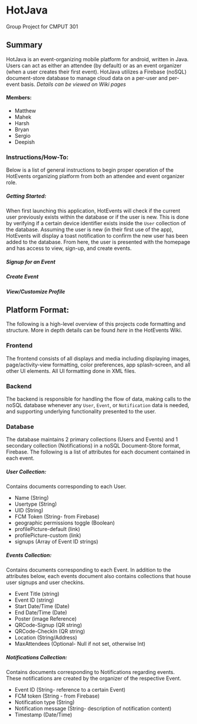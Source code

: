 # HotJava
Group Project for CMPUT 301

## Summary
HotJava is an event-organizing mobile platform for android, written in Java. Users can act as either an attendee (by default) or as an event organizer (when a user creates their first event). HotJava utilizes a Firebase (noSQL) document-store database to manage cloud data on a per-user and per-event basis. *Details can be viewed on Wiki pages*

#### Members:
- Matthew
- Mahek
- Harsh
- Bryan
- Sergio
- Deepish

### Instructions/How-To:
Below is a list of general instructions to begin proper operation of the HotEvents organizing platform from both an attendee and event organizer role.
##### Getting Started:
When first launching this application, HotEvents will check if the current user previously exists within the database or if the user is new. This is done by verifying if a certain device identifier exists inside the `User` collection of the database. Assuming the user is new (in their first use of the app), HotEvents will display a toast notification to confirm the new user has been added to the database. From here, the user is presented with the homepage and has access to view, sign-up, and create events.
##### Signup for an Event

##### Create Event

##### View/Customize Profile

## Platform Format:
The following is a high-level overview of this projects code formatting and structure. More in depth details can be found *here* in the HotEvents Wiki.

### Frontend
The frontend consists of all displays and media including displaying images, page/activity-view formatting, color preferences, app splash-screen, and all other UI elements. All UI formatting done in XML files.

### Backend
The backend is responsible for handling the flow of data, making calls to the noSQL database whenever any `User`, `Event`, or `Notification` data is needed, and supporting underlying functionality presented to the user.

### Database
The database maintains 2 primary collections (Users and Events) and 1 secondary collection (Notifications) in a noSQL Document-Store format, Firebase. The following is a list of attributes for each document contained in each event.
##### User Collection:
Contains documents corresponding to each User.
- Name (String)
- Usertype (String)
- UID (String)
- FCM Token (String- from Firebase)
- geographic permissions toggle (Boolean)
- profilePicture-default (link)
- profilePicture-custom (link)
- signups (Array of Event ID strings)
##### Events Collection:
Contains documents corresponding to each Event. In addition to the attributes below, each events document also contains collections that house user signups and user checkins.
- Event Title (string)
- Event ID (string)
- Start Date/Time (Date)
- End Date/Time (Date)
- Poster (image Reference)
- QRCode-Signup (QR string)
- QRCode-CheckIn (QR string)
- Location (String/Address)
- MaxAttendees (Optional- Null if not set, otherwise Int)
##### Notifications Collection:
Contains documents corresponding to Notifications regarding events. These notifications are created by the organizer of the respective Event.
- Event ID (String- reference to a certain Event)
- FCM token (String - from Firebase)
- Notification type (String)
- Notification message (String- description of notification content)
- Timestamp (Date/Time)

